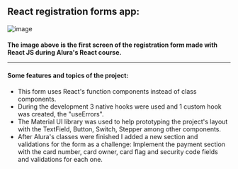 ## React registration forms app:

![image](https://user-images.githubusercontent.com/79937589/150038562-3b0b5477-66d4-4431-8d51-1a419bf963c9.png)

<h4/> The image above is the first screen of the registration form made with React JS during Alura's React course. 

---
<h4> Some features and topics of the project:</h4>
<ul>
  <li/>This form uses React's function components instead of class components.
  <li/>During the development 3 native hooks were used and 1 custom hook was created, the "useErrors".
  <li/>The Material UI library was used to help prototyping the project's layout with the TextField, Button, Switch, Stepper among other components. 
  <li/>After Alura's classes were finished I added a new section and validations for the form as a challenge: 
  Implement the payment section with the card number, card owner, card flag and security code fields and validations for each one.
</ul>

